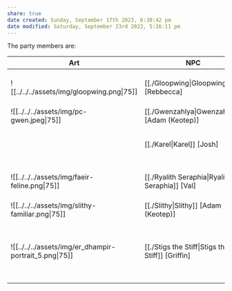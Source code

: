 ```yaml
---
share: true
date created: Sunday, September 17th 2023, 6:38:42 pm
date modified: Saturday, September 23rd 2023, 5:16:11 pm
---
```


The party members are: 

| Art                                         | NPC                                                                             | Ancestry | BG            | Class     | :rif_eye: | :rif_spy: | :rif_shield: | Proficiencies                                                          | Languages |
| ------------------------------------------- | ------------------------------------------------------------------------------- | -------- | ------------- | --------- | --------- | --------- | ------------ | ---------------------------------------------------------------------- | --------- |
| ![[../../../assets/img/gloopwing.png\|75]]             | [[./Gloopwing\|Gloopwing]] [Rebbecca]            | Plasmoid | Haunted One   | Fighter   | 10        | 11        | 18           | Arcana, History, Insight, Religion\-                                   | \-        |
| ![[../../../assets/img/pc-gwen.jpeg\|75]]              | [[./Gwenzahlya\|Gwenzahlya]] [Adam (Keotep)]     | Doloi    | Spirit Medium | Wizard    | 12        | 14        | 18           | \-                                                                     | \-        |
|                                             | [[./Karel\|Karel]] [Josh]                        | Human    | Renegade      | Pugilist  | 10        | 13        | 16           | Athletics, Insight, Intimidation, Survival\-                           | \-        |
| ![[../../../assets/img/faeir-feline.png\|75]]          | [[./Ryalith Seraphia\|Ryalith Seraphia]] [Val]   | Faeir    | Criminal      | Pugilist  | 12        | 12        | 16           | Athletics, Deception, Perception, Stealth\-                            | \-        |
| ![[../../../assets/img/slithy-familiar.png\|75]]       | [[./Slithy\|Slithy]] [Adam (Keotep)]             | Snake    | \-            | Familiar  | 10        | 13        | 13           | \-                                                                     | \-        |
| ![[../../../assets/img/er_dhampir-portrait_5.png\|75]] | [[./Stigs the Stiff\|Stigs the Stiff]] [Griffin] | \-       | Shipwright    | Artificer | 13        | 15        | 15           | Arcana, History, Investigation, Perception, Sleight of Hand, Stealth\- | \-        |
